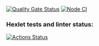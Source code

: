 [![Quality Gate Status](https://sonarcloud.io/api/project_badges/measure?project=AlenaDemon_frontend-project-11&metric=alert_status)](https://sonarcloud.io/summary/new_code?id=AlenaDemon_frontend-project-11)
[![Node CI](https://github.com/AlenaDemon/frontend-project-11/actions/workflows/nodejs.yml/badge.svg)](https://github.com/AlenaDemon/frontend-project-11/actions/workflows/nodejs.yml)
### Hexlet tests and linter status:
[![Actions Status](https://github.com/AlenaDemon/frontend-project-11/actions/workflows/hexlet-check.yml/badge.svg)](https://github.com/AlenaDemon/frontend-project-11/actions)